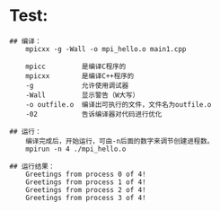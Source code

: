 # Test:	
	## 编译：
		mpicxx -g -Wall -o mpi_hello.o main1.cpp 

		mpicc         是编译C程序的
		mpicxx        是编译C++程序的
		-g            允许使用调试器
		-Wall         显示警告（W大写）
		-o outfile.o  编译出可执行的文件，文件名为outfile.o
		-02           告诉编译器对代码进行优化

	## 运行：
		编译完成后，开始运行，可由-n后面的数字来调节创建进程数。
		mpirun -n 4 ./mpi_hello.o

	## 运行结果：
		Greetings from process 0 of 4!
		Greetings from process 1 of 4!
		Greetings from process 2 of 4!
		Greetings from process 3 of 4!

